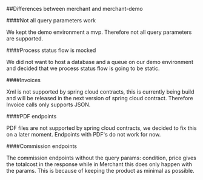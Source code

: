 ##Differences between merchant and merchant-demo

####Not all query parameters work

We kept the demo environment a mvp. Therefore not all query parameters are supported.

####Process status flow is mocked

We did not want to host a database and a queue on our demo environment and decided that we process status flow is going to be static.

####Invoices

Xml is not supported by spring cloud contracts, this is currently being build and will be released in the next version of spring cloud contract. Therefore Invoice calls only supports JSON.

####PDF endpoints

PDF files are not supported by spring cloud contracts, we decided to fix this on a later moment. Endpoints with PDF's do not work for now.

####Commission endpoints

The commission endpoints without the query params: condition, price gives the totalcost in the response while in Merchant this does only happen with the params. This is because of keeping the product as minimal as possible.